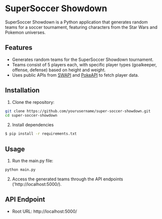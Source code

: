 # SuperSoccer Showdown

SuperSoccer Showdown is a Python application that generates random teams for a soccer tournament, featuring characters from the Star Wars and Pokemon universes.

## Features

- Generates random teams for the SuperSoccer Showdown tournament.
- Teams consist of 5 players each, with specific player types (goalkeeper, offense, defense) based on height and weight.
- Uses public APIs from [SWAPI](https://swapi.dev) and [PokeAPI](https://pokeapi.co) to fetch player data.

## Installation

1. Clone the repository:

```bash
git clone https://github.com/yourusername/super-soccer-showdown.git
cd super-soccer-showdown
```
2. Install dependencies
```bash
$ pip install -r requirements.txt
```

## Usage

1. Run the main.py file:
```bash
python main.py
```

2. Access the generated teams through the API endpoints ('http://localhost:5000/).

## API Endpoint
- Root URL: http://localhost:5000/

